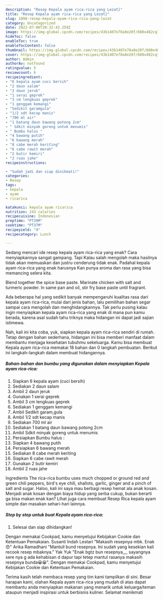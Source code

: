 ```yaml
---
description: "Resep Kepala ayam rica-rica yang Lezat}"
title: "Resep Kepala ayam rica-rica yang Lezat}"
slug: 1098-resep-kepala-ayam-rica-rica-yang-lezat
category: Uncategorized
date: 2022-07-06T20:32:43.259Z
image: https://img-global.cpcdn.com/recipes/43b1407e78a8e20f/680x482cq70/kepala-ayam-rica-rica-foto-resep-utama.jpg
hideToc: false
enableToc: true
enableTocContent: false
thumbnail: https://img-global.cpcdn.com/recipes/43b1407e78a8e20f/680x482cq70/kepala-ayam-rica-rica-foto-resep-utama.jpg
cover: https://img-global.cpcdn.com/recipes/43b1407e78a8e20f/680x482cq70/kepala-ayam-rica-rica-foto-resep-utama.jpg
author: Admin
authorAv: notfound
ratingvalue: 5
reviewcount: 6
recipeingredient:
- "6 kepala ayam cuci bersih"
- "2 daun salam"
- "2 daun jeruk"
- "1 serai geprek"
- "3 cm lengkuas geprek"
- "1 genggam kemangi"
- "Sedikit garamgula"
- "1/2 sdt kecap manis"
- "700 ml air"
- "1 batang daun bawang potong 2cm"
- " Sdkit minyak goreng untuk menumis"
- " Bumbu halus "
- "4 bawang putih"
- "6 bawang merah"
- "8 cabe merah keriting"
- "6 cabe rawit merah"
- "2 butir kemiri"
- "2 ruas jahe"
recipeinstructions:

- "Sudah jadi dan siap dinikmati!"
categories:
- Resep
tags:
- kepala
- ayam
- ricarica

katakunci: kepala ayam ricarica 
nutrition: 243 calories
recipecuisine: Indonesian
preptime: "PT39M"
cooktime: "PT37M"
recipeyield: "4"
recipecategory: Lunch

---
```



Sedang mencari ide resep kepala ayam rica-rica yang enak? Cara menyiapkannya sangat gampang. Tapi Kalau salah mengolah maka hasilnya tidak akan memuaskan dan justru cenderung tidak enak. Padahal kepala ayam rica-rica yang enak harusnya Kan punya aroma dan rasa yang bisa memancing selera kita.


Blend together the spice base paste. Marinate chicken with salt and turmeric powder. In same pan and oil, stir fry base paste until fragrant.

Ada beberapa hal yang sedikit banyak mempengaruhi kualitas rasa dari kepala ayam rica-rica, mulai dari jenis bahan, lalu pemilihan bahan segar sampai cara mengolah dan menghidangkannya. Tak perlu pusing kalau ingin menyiapkan kepala ayam rica-rica yang enak di mana pun kamu berada, karena asal sudah tahu triknya maka hidangan ini dapat jadi sajian istimewa.


Nah, kali ini kita coba, yuk, siapkan kepala ayam rica-rica sendiri di rumah. Tetap dengan bahan sederhana, hidangan ini bisa memberi manfaat dalam membantu menjaga kesehatan tubuhmu sekeluarga. Kamu bisa membuat Kepala ayam rica-rica memakai 18 bahan dan 0 langkah pembuatan. Berikut ini langkah-langkah dalam membuat hidangannya.

<!--inarticleads1-->

##### Bahan-bahan dan bumbu yang digunakan dalam menyiapkan Kepala ayam rica-rica:

1. Siapkan 6 kepala ayam (cuci bersih)
1. Sediakan 2 daun salam
1. Ambil 2 daun jeruk
1. Gunakan 1 serai geprek
1. Ambil 3 cm lengkuas geprek
1. Sediakan 1 genggam kemangi
1. Ambil Sedikit garam,gula
1. Ambil 1/2 sdt kecap manis
1. Sediakan 700 ml air
1. Sediakan 1 batang daun bawang potong 2cm
1. Ambil  Sdkit minyak goreng untuk menumis
1. Persiapkan  Bumbu halus :
1. Siapkan 4 bawang putih
1. Persiapkan 6 bawang merah
1. Sediakan 8 cabe merah keriting
1. Siapkan 6 cabe rawit merah
1. Gunakan 2 butir kemiri
1. Ambil 2 ruas jahe


Ingredients The rica-rica bumbu uses much chopped or ground red and green chili peppers, bird&#39;s eye chili, shallots, garlic, ginger and a pinch of salt and sugar. Haloo, kali ini saya mau berbagi resep hemat ala anak kosan. Menjadi anak kosan dengan biaya hidup yang serba cukup, bukan berarti ga bisa makan enak kan? Lihat juga cara membuat Resep Rica kepala ayam simple dan masakan sehari-hari lainnya. 

<!--inarticleads2-->

##### Step by step untuk buat Kepala ayam rica-rica:


1. Selesai dan siap dihidangkan!

Dengan memakai Cookpad, kamu menyetujui Kebijakan Cookie dan Ketentuan Pemakaian. Susanti Indah Lestari &#34;Makasih resepnya mbk. Enak 😍&#34; Arika Ramadhani &#34;Mantull bund resepnya. Ini sudah yang kesekian kali recook resep mbaknya.&#34; Yak Yuk &#34;Enak bgtz bun resepnya,,,, sayangnya sere nya g ada kehabisan d dapur tapi tetep mantul rasanya makasih resepnya bunda😀😀&#34;. Dengan memakai Cookpad, kamu menyetujui Kebijakan Cookie dan Ketentuan Pemakaian. 

Terima kasih telah membaca resep yang tim kami tampilkan di sini. Besar harapan kami, olahan Kepala ayam rica-rica yang mudah di atas dapat membantu anda menyiapkan makanan yang menarik untuk keluarga/teman ataupun menjadi inspirasi untuk berbisnis kuliner. Selamat menikmati
